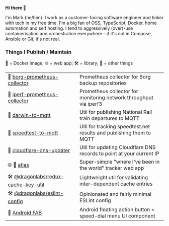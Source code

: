 **Hi there 👋**

I'm Mark (he/him). I work as a customer-facing software engineer and tinker with tech in my free time. I'm a big fan of OSS, TypeScript, Docker, home automation and self hosting. I tend to aggressively (over)-use containerisation and orchestration everywhere - if it's not in Compose, Ansible or Git, it's not real.

### Things I Publish / Maintain

🐳 = Docker image; 🌐 = web app; 🛠️ = library; 🚀 = other things

| | |
|-|-|
| 🐳 [borg-prometheus-collector](https://github.com/markormesher/borg-prometheus-collector) | Prometheus collector for Borg backup repositories |
| 🐳 [iperf-prometheus-collector](https://github.com/markormesher/iperf-prometheus-collector) | Prometheus collector for monitoring network throughput via iperf3 |
| 🐳 [darwin-to-mqtt](https://github.com/markormesher/darwin-to-mqtt) | Util for publishing National Rail train departures to MQTT |
| 🐳 [speedtest-to-mqtt](https://github.com/markormesher/speedtest-to-mqtt) | Util for tracking speedtest.net results and publishing them to MQTT |
| 🐳 [cloudflare-dns-updater](https://github.com/markormesher/cloudflare-dns-updater) | Util for updating Cloudflare DNS records to point at your current IP |
| 🌐 🐳 [atlas](https://github.com/markormesher/atlas) | Super-simple "where I've been in the world" tracker web app |
| 🛠️ [@dragonlabs/redux-cache-key-util](https://github.com/markormesher/dragonlabs-redux-cache-key-util) | Lightweight util for validating inter-dependent cache entries |
| 🛠️ [@dragonlabs/eslint-config](https://github.com/markormesher/dragonlabs-eslint-config) | Opinionated and fairly minimal ESLint config |
| 🚀 [Android FAB](https://github.com/markormesher/android-fab) | Android floating action button + speed-dial menu UI component |
